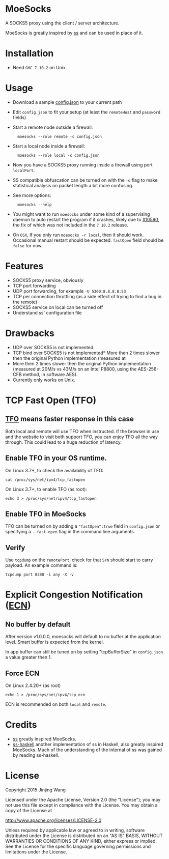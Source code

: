 MoeSocks
========

A SOCKS5 proxy using the client / server architecture.

MoeSocks is greatly inspired by [ss] and can be used in place of it.

Installation
============

* Need `GHC 7.10.2` on Unix.

Usage
=====

* Download a sample [config.json] to your current path

* Edit `config.json` to fit your setup (at least the `remoteHost` and `password`
  fields)

* Start a remote node outside a firewall:

        moesocks --role remote -c config.json

* Start a local node inside a firewall:

        moesocks --role local -c config.json

* Now you have a SOCKS5 proxy running inside a firewall using port
  `localPort`.

* SS compatible obfuscation can be turned on with the `-o` flag to make
  statistical analysis on packet length a bit more confusing.

* See more options:

        moesocks --help

* You might want to run `moesocks` under some kind of a supervising daemon to
  auto restart the program if it crashes, likely due to [#10590], the fix of
  which was not included in the `7.10.2` release.

* On `OSX`, If you only run `moesocks -r local`, then it should work. Occasional
  manual restart should be expected. `fastOpen` field should be `false` for now.


Features
========

* SOCKS5 proxy service, obviously
* TCP port forwarding
* UDP port forwarding, for example `-U 5300:8.8.8.8:53`
* TCP per connection throttling (as a side effect of trying to find a bug in the
remote)
* SOCKS5 service on local can be turned off
* Understand ss' configuration file

Drawbacks
==========

* UDP over SOCKS5 is not implemented.
* TCP bind over SOCKS5 is not implemented* More then 2 times slower then the original Python implementation (measured at
* More then 2 times slower then the original Python implementation (measured at
  20M/s vs 43M/s on an Intel P8800, using the AES-256-CFB method, in software
  AES).
* Currently only works on Unix.


TCP Fast Open (TFO)
====================

## [TFO] means faster response in this case

Both local and remote will use TFO when instructed. If the browser in use and
the website to visit both support TFO, you can enjoy TFO all the way through.
This could lead to a huge reduction of latency.

## Enable TFO in your OS runtime.

On Linux 3.7+, to check the availability of TFO:

    cat /proc/sys/net/ipv4/tcp_fastopen

On Linux 3.7+, to enable TFO (as root):

    echo 3 > /proc/sys/net/ipv4/tcp_fastopen

## Enable TFO in MoeSocks

TFO can be turned on by adding a `"fastOpen":true` field in `config.json` or
specifying a `--fast-open` flag in the command line arguments.

## Verify

Use `tcpdump` on the `remotePort`, check for that `SYN` should start to carry
payload. An example command is:

    tcpdump port 8388 -i any -X -v

Explicit Congestion Notification ([ECN])
=========================================

## No buffer by default

After version v1.0.0.0, moesocks will default to no buffer at the application
level. Smart buffer is expected from the kernel.

In app buffer can still be tuned on by setting "tcpBufferSize" in
`config.json` a value greater then 1.

## Force ECN

On Linux 2.4.20+ (as root)

    echo 1 > /proc/sys/net/ipv4/tcp_ecn

ECN is recommended on both `local` and `remote`.

Credits
=======

* [ss] greatly inspired MoeSocks.
* [ss-haskell] another implementation of ss in Haskell, also greatly inspired
  MoeSocks. Much of the understanding of the internal of ss was gained by
  reading ss-haskell.

License
=======

Copyright 2015 Jinjing Wang

Licensed under the Apache License, Version 2.0 (the "License");
you may not use this file except in compliance with the License.
You may obtain a copy of the License at

   http://www.apache.org/licenses/LICENSE-2.0

Unless required by applicable law or agreed to in writing, software
distributed under the License is distributed on an "AS IS" BASIS,
WITHOUT WARRANTIES OR CONDITIONS OF ANY KIND, either express or implied.
See the License for the specific language governing permissions and
limitations under the License.

[ss]:https://github.com/shadowsocks/shadowsocks
[ss-haskell]:https://github.com/rnons/shadowsocks-haskell
[config.json]:https://raw.githubusercontent.com/nfjinjing/moesocks/master/config.json
[#10590]:https://ghc.haskell.org/trac/ghc/ticket/10590
[TFO]:https://en.wikipedia.org/wiki/TCP_Fast_Open
[ECN]:https://en.wikipedia.org/wiki/Explicit_Congestion_Notification

